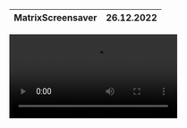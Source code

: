 | MatrixScreensaver | 26.12.2022
|---|---|

![](https://user-images.githubusercontent.com/109308073/209540831-44d76209-abf0-42b3-a39c-961b475c3855.mp4)
